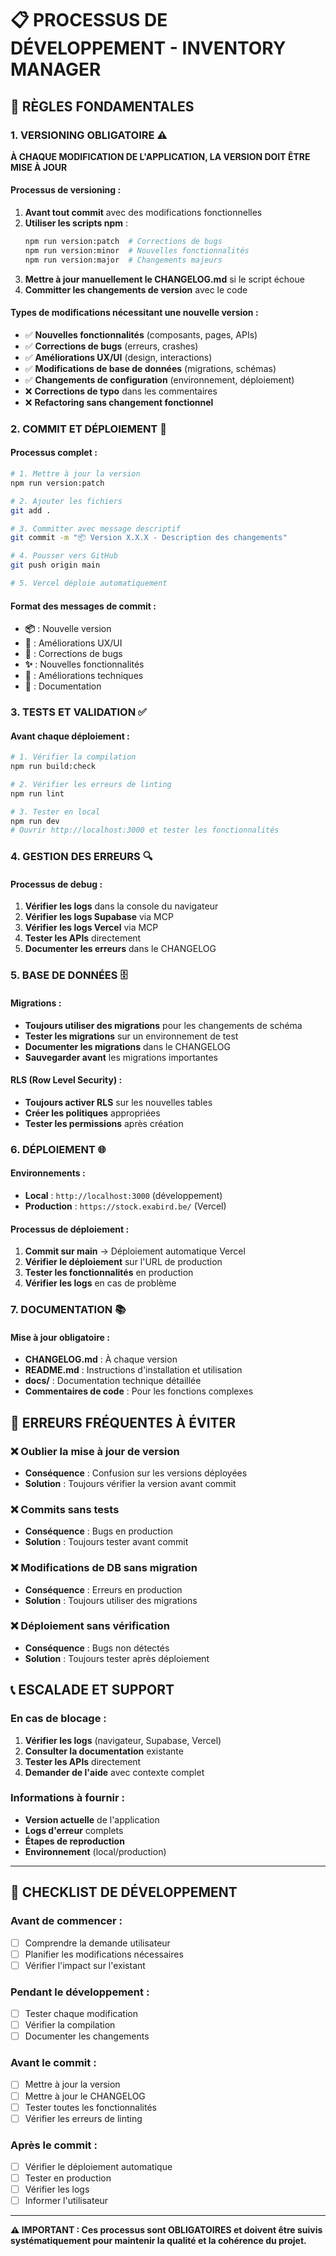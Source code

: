 # 📋 PROCESSUS DE DÉVELOPPEMENT - INVENTORY MANAGER

## 🎯 RÈGLES FONDAMENTALES

### 1. **VERSIONING OBLIGATOIRE** ⚠️
**À CHAQUE MODIFICATION DE L'APPLICATION, LA VERSION DOIT ÊTRE MISE À JOUR**

#### Processus de versioning :
1. **Avant tout commit** avec des modifications fonctionnelles
2. **Utiliser les scripts npm** :
   ```bash
   npm run version:patch  # Corrections de bugs
   npm run version:minor  # Nouvelles fonctionnalités
   npm run version:major  # Changements majeurs
   ```
3. **Mettre à jour manuellement le CHANGELOG.md** si le script échoue
4. **Committer les changements de version** avec le code

#### Types de modifications nécessitant une nouvelle version :
- ✅ **Nouvelles fonctionnalités** (composants, pages, APIs)
- ✅ **Corrections de bugs** (erreurs, crashes)
- ✅ **Améliorations UX/UI** (design, interactions)
- ✅ **Modifications de base de données** (migrations, schémas)
- ✅ **Changements de configuration** (environnement, déploiement)
- ❌ **Corrections de typo** dans les commentaires
- ❌ **Refactoring sans changement fonctionnel**

### 2. **COMMIT ET DÉPLOIEMENT** 🚀
#### Processus complet :
```bash
# 1. Mettre à jour la version
npm run version:patch

# 2. Ajouter les fichiers
git add .

# 3. Committer avec message descriptif
git commit -m "📦 Version X.X.X - Description des changements"

# 4. Pousser vers GitHub
git push origin main

# 5. Vercel déploie automatiquement
```

#### Format des messages de commit :
- **📦** : Nouvelle version
- **🎨** : Améliorations UX/UI
- **🐛** : Corrections de bugs
- **✨** : Nouvelles fonctionnalités
- **🔧** : Améliorations techniques
- **📝** : Documentation

### 3. **TESTS ET VALIDATION** ✅
#### Avant chaque déploiement :
```bash
# 1. Vérifier la compilation
npm run build:check

# 2. Vérifier les erreurs de linting
npm run lint

# 3. Tester en local
npm run dev
# Ouvrir http://localhost:3000 et tester les fonctionnalités
```

### 4. **GESTION DES ERREURS** 🔍
#### Processus de debug :
1. **Vérifier les logs** dans la console du navigateur
2. **Vérifier les logs Supabase** via MCP
3. **Vérifier les logs Vercel** via MCP
4. **Tester les APIs** directement
5. **Documenter les erreurs** dans le CHANGELOG

### 5. **BASE DE DONNÉES** 🗄️
#### Migrations :
- **Toujours utiliser des migrations** pour les changements de schéma
- **Tester les migrations** sur un environnement de test
- **Documenter les migrations** dans le CHANGELOG
- **Sauvegarder avant** les migrations importantes

#### RLS (Row Level Security) :
- **Toujours activer RLS** sur les nouvelles tables
- **Créer les politiques** appropriées
- **Tester les permissions** après création

### 6. **DÉPLOIEMENT** 🌐
#### Environnements :
- **Local** : `http://localhost:3000` (développement)
- **Production** : `https://stock.exabird.be/` (Vercel)

#### Processus de déploiement :
1. **Commit sur main** → Déploiement automatique Vercel
2. **Vérifier le déploiement** sur l'URL de production
3. **Tester les fonctionnalités** en production
4. **Vérifier les logs** en cas de problème

### 7. **DOCUMENTATION** 📚
#### Mise à jour obligatoire :
- **CHANGELOG.md** : À chaque version
- **README.md** : Instructions d'installation et utilisation
- **docs/** : Documentation technique détaillée
- **Commentaires de code** : Pour les fonctions complexes

## 🚨 ERREURS FRÉQUENTES À ÉVITER

### ❌ **Oublier la mise à jour de version**
- **Conséquence** : Confusion sur les versions déployées
- **Solution** : Toujours vérifier la version avant commit

### ❌ **Commits sans tests**
- **Conséquence** : Bugs en production
- **Solution** : Toujours tester avant commit

### ❌ **Modifications de DB sans migration**
- **Conséquence** : Erreurs en production
- **Solution** : Toujours utiliser des migrations

### ❌ **Déploiement sans vérification**
- **Conséquence** : Bugs non détectés
- **Solution** : Toujours tester après déploiement

## 📞 ESCALADE ET SUPPORT

### En cas de blocage :
1. **Vérifier les logs** (navigateur, Supabase, Vercel)
2. **Consulter la documentation** existante
3. **Tester les APIs** directement
4. **Demander de l'aide** avec contexte complet

### Informations à fournir :
- **Version actuelle** de l'application
- **Logs d'erreur** complets
- **Étapes de reproduction**
- **Environnement** (local/production)

---

## 🔄 CHECKLIST DE DÉVELOPPEMENT

### Avant de commencer :
- [ ] Comprendre la demande utilisateur
- [ ] Planifier les modifications nécessaires
- [ ] Vérifier l'impact sur l'existant

### Pendant le développement :
- [ ] Tester chaque modification
- [ ] Vérifier la compilation
- [ ] Documenter les changements

### Avant le commit :
- [ ] Mettre à jour la version
- [ ] Mettre à jour le CHANGELOG
- [ ] Tester toutes les fonctionnalités
- [ ] Vérifier les erreurs de linting

### Après le commit :
- [ ] Vérifier le déploiement automatique
- [ ] Tester en production
- [ ] Vérifier les logs
- [ ] Informer l'utilisateur

---

**⚠️ IMPORTANT : Ces processus sont OBLIGATOIRES et doivent être suivis systématiquement pour maintenir la qualité et la cohérence du projet.**
